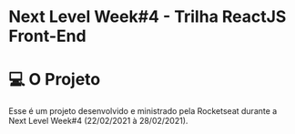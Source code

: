 # Next Level Week#4 - Trilha ReactJS Front-End

# 💻 O Projeto
Esse é um projeto desenvolvido e ministrado pela Rocketseat durante a Next Level Week#4 (22/02/2021 à 28/02/2021).
